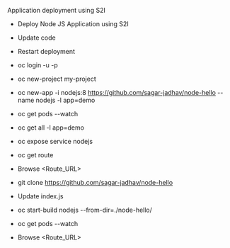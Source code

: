 Application deployment using S2I

- Deploy Node JS Application using S2I
- Update code
- Restart deployment

- oc login -u <DEVELOPER> -p <DEVELOPER> <URL>

- oc new-project my-project

- oc new-app -i nodejs:8 https://github.com/sagar-jadhav/node-hello --name nodejs -l app=demo

- oc get pods --watch

- oc get all -l app=demo

- oc expose service nodejs

- oc get route

- Browse <Route_URL>

- git clone https://github.com/sagar-jadhav/node-hello

- Update index.js

- oc start-build nodejs --from-dir=./node-hello/

- oc get pods --watch

- Browse <Route_URL>
